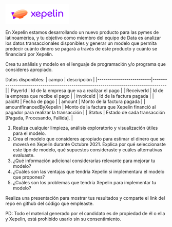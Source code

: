 ![xepelin logo](./xepelin-logo.png)

En Xepelin estamos desarrollando un nuevo producto para las pymes de latinoamérica, y tu objetivo como miembro del equipo de Data es analizar los datos transaccionales disponibles y generar un modelo que permita predecir cuánto dinero se pagará a través de este producto y cuánto se financiará por Xepelin.

Crea tu análisis y modelo en el lenguaje de programación y/o programa que consideres apropiado.

Datos disponibles:
| campo                    | descripción                                                                         |
|--------------------------|-------------------------------------------------------------------------------------|
| PayerId                  |  Id de la empresa que va a realizar el pago                                       |
| ReceiverId               |  Id de la empresa que recibe el pago                                              |
| invoiceId                |  Id de la factura pagada                                                            |
| paidAt                   |  Fecha de pago                                                                      |
| amount                   |  Monto de la factura pagada                                                         |
| amountfinancedByXepelin  |  Monto de la factura que Xepelin financió al pagador para realizar la transacción |
| Status                   |  Estado de cada transacción [Pagada, Procesando, Fallida].                        |

1.	Realiza cualquier limpieza, análisis exploratorio y visualización útiles para el modelo. 
2.	Crea el modelo que consideres apropiado para estimar el dinero que se moverá en Xepelin durante Octubre 2021. Explica por qué seleccionaste este tipo de modelo, qué supuestos consideraste y cuáles alternativas evaluaste.
3.	¿Qué información adicional considerarías relevante para mejorar tu modelo?
4.	¿Cuáles son las ventajas que tendría Xepelin si implementara el modelo que propones?
5.	¿Cuáles son los problemas que tendría Xepelin para implementar tu modelo?


Realiza una presentación para mostrar tus resultados y comparte el link del repo en github del código que empleaste.

PD: Todo el material generado por el candidato es de propiedad de él o ella y Xepelin, está prohibido usarlo sin su consentimiento.